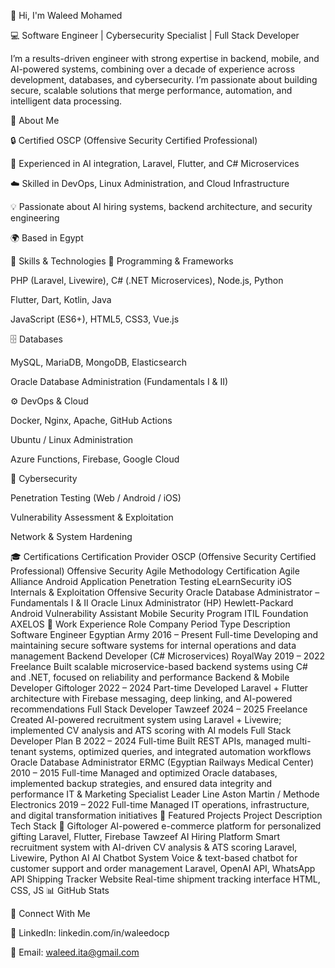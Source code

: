👋 Hi, I'm Waleed Mohamed

💻 Software Engineer | Cybersecurity Specialist | Full Stack Developer

I’m a results-driven engineer with strong expertise in backend, mobile, and AI-powered systems, combining over a decade of experience across development, databases, and cybersecurity.
I’m passionate about building secure, scalable solutions that merge performance, automation, and intelligent data processing.

🚀 About Me

🔒 Certified OSCP (Offensive Security Certified Professional)

🧠 Experienced in AI integration, Laravel, Flutter, and C# Microservices

☁️ Skilled in DevOps, Linux Administration, and Cloud Infrastructure

💡 Passionate about AI hiring systems, backend architecture, and security engineering

🌍 Based in Egypt

🧠 Skills & Technologies
💼 Programming & Frameworks

PHP (Laravel, Livewire), C# (.NET Microservices), Node.js, Python

Flutter, Dart, Kotlin, Java

JavaScript (ES6+), HTML5, CSS3, Vue.js

🗄️ Databases

MySQL, MariaDB, MongoDB, Elasticsearch

Oracle Database Administration (Fundamentals I & II)

⚙️ DevOps & Cloud

Docker, Nginx, Apache, GitHub Actions

Ubuntu / Linux Administration

Azure Functions, Firebase, Google Cloud

🔐 Cybersecurity

Penetration Testing (Web / Android / iOS)

Vulnerability Assessment & Exploitation

Network & System Hardening

🎓 Certifications
Certification	Provider
OSCP (Offensive Security Certified Professional)	Offensive Security
Agile Methodology Certification	Agile Alliance
Android Application Penetration Testing	eLearnSecurity
iOS Internals & Exploitation	Offensive Security
Oracle Database Administrator – Fundamentals I & II	Oracle
Linux Administrator (HP)	Hewlett-Packard
Android Vulnerability Assistant	Mobile Security Program
ITIL Foundation	AXELOS
💼 Work Experience
Role	Company	Period	Type	Description
Software Engineer	Egyptian Army	2016 – Present	Full-time	Developing and maintaining secure software systems for internal operations and data management
Backend Developer (C# Microservices)	RoyalWay	2019 – 2022	Freelance	Built scalable microservice-based backend systems using C# and .NET, focused on reliability and performance
Backend & Mobile Developer	Giftologer	2022 – 2024	Part-time	Developed Laravel + Flutter architecture with Firebase messaging, deep linking, and AI-powered recommendations
Full Stack Developer	Tawzeef	2024 – 2025	Freelance	Created AI-powered recruitment system using Laravel + Livewire; implemented CV analysis and ATS scoring with AI models
Full Stack Developer	Plan B	2022 – 2024	Full-time	Built REST APIs, managed multi-tenant systems, optimized queries, and integrated automation workflows
Oracle Database Administrator	ERMC (Egyptian Railways Medical Center)	2010 – 2015	Full-time	Managed and optimized Oracle databases, implemented backup strategies, and ensured data integrity and performance
IT & Marketing Specialist	Leader Line Aston Martin / Methode Electronics	2019 – 2022	Full-time	Managed IT operations, infrastructure, and digital transformation initiatives
🌟 Featured Projects
Project	Description	Tech Stack
🎁 Giftologer
	AI-powered e-commerce platform for personalized gifting	Laravel, Flutter, Firebase
Tawzeef AI Hiring Platform	Smart recruitment system with AI-driven CV analysis & ATS scoring	Laravel, Livewire, Python AI
AI Chatbot System	Voice & text-based chatbot for customer support and order management	Laravel, OpenAI API, WhatsApp API
Shipping Tracker Website	Real-time shipment tracking interface	HTML, CSS, JS
📊 GitHub Stats




🤝 Connect With Me

💼 LinkedIn: linkedin.com/in/waleedocp

📧 Email: waleed.ita@gmail.com
